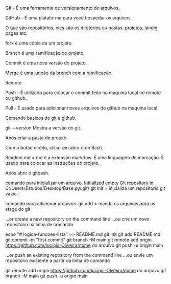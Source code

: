 GIt - É uma ferramenta de versionamento de arquivos.

GitHub - É uma plataforma para você hospedar os arquivos.

O que são repositórios, eles são os diretórios ou pastas.
projetos, landig pages etc.

fork é uma cópia de um projeto.

Branch é uma ramificação do projeto.

Commit é uma nova versão do projeto.

Merge é uma junção da brench com a ramificação.

Remote 

Push - É utilizado para colocar o commit feito na maquina local no remote ou github.

Pull - É usado para adicionar novos arquivos do github na maquina local.

Comando basicos do git e github.

git --version 
Mostra a versão do git.

Após criar a pasta do projeto.

Com o botão direito, clicar em abrir com Bash.

Readme.md = md é a extensão markdow.
É uma linguagem de marcação. É usado para colocar as instruções do projeto.


Após abrir o gitbash.

comando para inicializar um arquivo.
Initialized empty Git repository in C:/Users/Estudos/Desktop/Base.py/.git/
git init = inicializa um repósitorio git vazio.

comando para adicionar arquivos.
git add = manda os arquivos para os stage do git






…or create a new repository on the command line
…ou crie um novo repositório na linha de comando

echo "# logica-funcoes-lista" >> README.md
git init
git add README.md
git commit -m "first commit"
git branch -M main
git remote add origin https://github.com/luciojs-Oliveira/nome do arquivo
git push -u origin main


…or push an existing repository from the command line
…ou envie um repositório existente a partir da linha de comando

git remote add origin https://github.com/luciojs-Oliveira/nome do arquivo
git branch -M main
git push -u origin main